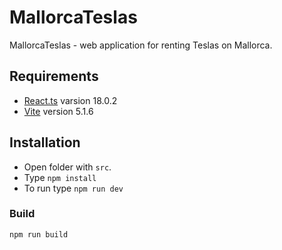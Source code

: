 # MallorcaTeslas

MallorcaTeslas - web application for renting Teslas on Mallorca.

## Requirements

- [React.ts](https://react.dev/learn/typescript) varsion 18.0.2
- [Vite](https://vitejs.dev) version 5.1.6

## Installation

- Open folder with `src`.
- Type `npm install `
- To run type `npm run dev`

### Build
`npm run build`
